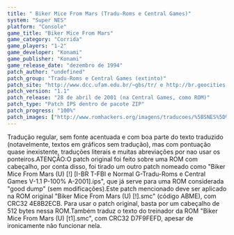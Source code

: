 ```yaml
---
title: " Biker Mice From Mars (Tradu-Roms e Central Games)"
system: "Super NES"
platform: "Console"
game_title: "Biker Mice From Mars"
game_category: "Corrida"
game_players: "1-2"
game_developer: "Konami"
game_publisher: "Konami"
game_release_date: "dezembro de 1994"
patch_author: "undefined"
patch_group: "Tradu-Roms e Central Games (extinto)"
patch_site: "http://www.dcc.ufam.edu.br/~gbs/tr/ e http://br.geocities.com/centralgames/ (fora do ar)"
patch_version: "1.1"
patch_release: "28 de abril de 2001 (na Central Games, como ROM)"
patch_type: "Patch IPS dentro de pacote ZIP"
patch_progress: "100%"
patch_images: ["http://www.romhackers.org/imagens/traducoes/%5BSNES%5D%20Biker%20Mice%20From%20Mars%20-%20Tradu-Roms%20e%20Central%20Games%20-%201.png","http://www.romhackers.org/imagens/traducoes/%5BSNES%5D%20Biker%20Mice%20From%20Mars%20-%20Tradu-Roms%20e%20Central%20Games%20-%202.png","http://www.romhackers.org/imagens/traducoes/%5BSNES%5D%20Biker%20Mice%20From%20Mars%20-%20Tradu-Roms%20e%20Central%20Games%20-%203.png"]
---
```

Tradução regular, sem fonte acentuada e com boa parte do texto traduzido (notavelmente, textos em gráficos sem tradução), mas com pontuação quase inexistente, traduções literais e muitas abreviações por nao usar os ponteiros.ATENÇÃO:O patch original foi feito sobre uma ROM com cabeçalho, por conta disso, foi tirado um outro patch nomeado como "Biker Mice From Mars (U) [!] [I-BR T-FBI e Normal G-Tradu-Roms e Central Games V-1.1 P-100% A-2001].ips", que já serve para uma ROM considerada "good dump" (sem modificações).Este patch mencionado deve ser aplicado na ROM original "Biker Mice From Mars (U) [!].smc" (código ABME), com CRC32 4E8B2ECB. Para usar o patch original, basta por um cabeçalho de 512 bytes nessa ROM.Também traduz o texto do treinador da ROM "Biker Mice From Mars (U) [t1].smc", com CRC32 D7F9FEFD, apesar de ironicamente não funcionar nela.